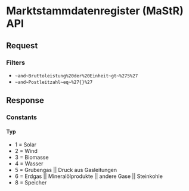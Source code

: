 # Marktstammdatenregister (MaStR) API

## Request
### Filters
- `~and~Bruttoleistung%20der%20Einheit~gt~%275%27`
- `~and~Postleitzahl~eq~%27{}%27`

## Response
### Constants
#### Typ
- 1 = Solar
- 2 = Wind
- 3 = Biomasse
- 4 = Wasser
- 5 = Grubengas || Druck aus Gasleitungen
- 6 = Erdgas || Mineralölprodukte || andere Gase || Steinkohle
- 8 = Speicher